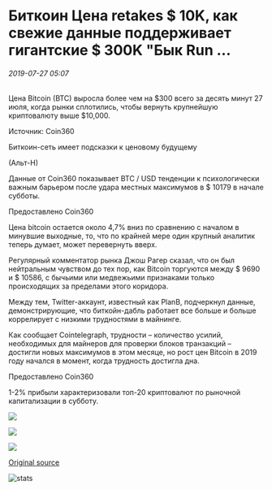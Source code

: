 # Биткоин Цена retakes $ 10K, как свежие данные поддерживает гигантские $ 300K "Бык Run ...

###### 2019-07-27 05:07

Цена Bitcoin (BTC) выросла более чем на $300 всего за десять минут 27 июля, когда рынки сплотились, чтобы вернуть крупнейшую криптовалюту выше $10,000.

Источник: Coin360

Биткоин-сеть имеет подсказки к ценовому будущему

(Альт-Н)

Данные от Coin360 показывает BTC / USD тенденции к психологически важным барьером после удара местных максимумов в $ 10179 в начале субботы.

Предоставлено Coin360

Цена bitcoin остается около 4,7% вниз по сравнению с началом в минувшие выходные, то, что по крайней мере один крупный аналитик теперь думает, может перевернуть вверх.

Регулярный комментатор рынка Джош Рагер сказал, что он был нейтральным чувством до тех пор, как Bitcoin торгуются между $ 9690 и $ 10586, с бычьими или медвежьими признаками только происходящих за пределами этого коридора.

Между тем, Twitter-аккаунт, известный как PlanB, подчеркнул данные, демонстрирующие, что биткойн-дабль работает все больше и больше коррелирует с низкими трудностями в майнинге.

Как сообщает Cointelegraph, трудности – количество усилий, необходимых для майнеров для проверки блоков транзакций – достигли новых максимумов в этом месяце, но рост цен Bitcoin в 2019 году начался в момент, когда трудность достигла дна.

Предоставлено Coin360

1-2% прибыли характеризовали топ-20 криптовалют по рыночной капитализации в субботу.

![](https://s3.cointelegraph.com/storage/uploads/view/6366d90c1add1e4f2b3e6b9c4708c758.png)

![](https://s3.cointelegraph.com/storage/uploads/view/4f5aa619da3ca74e235eef8f19bef444.png)

![](https://s3.cointelegraph.com/storage/uploads/view/8f763fe05335d77a8289de77799f3e61.png)

[Original source](https://cointelegraph.com/news/bitcoin-price-retakes-10k-as-fresh-data-supports-giant-300k-bull-run)

![stats](https://c.statcounter.com/11760860/0/a89fa40b/1/ "stats")